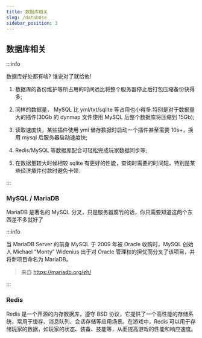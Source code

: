 ```yaml
---
title: 数据库相关
slug: /database
sidebar_position: 3
---
```


## 数据库相关

:::info

数据库好处都有啥? 谁说对了就给他!

1. 数据库的备份维护等所占用的时间远比将整个服务器停止后打包压缩备份快得多;

2. 同样的数据量， MySQL 比 yml/txt/sqlite 等占用也小得多.特别是对于数据量大的插件(30Gb 的 dynmap 文件使用 MySQL 后整个数据库将压缩到 15Gb);

3. 读取速度快，某些插件使用 yml 储存数据时启动一个插件甚至需要 10s+，换用 mysql 后服务器启动速度快;

4. Redis/MySQL 等数据库配合可轻松完成玩家数据同步等;

5. 在数据量较大时候相较 sqlite 有更好的性能，查询时需要的时间短，特别是某些经济插件付款时避免卡顿.

:::

### MySQL / MariaDB

MariaDB 是著名的 MySQL 分叉，只是服务器腐竹的话，你只需要知道这两个东西差不多就好了

:::info

当 MariaDB Server 的前身 MySQL 于 2009 年被 Oracle 收购时，MySQL 创始人 Michael “Monty” Widenius 出于对 Oracle 管理权的担忧而分叉了该项目，并将新项目命名为 MariaDB。

> 来自 https://mariadb.org/zh/

:::

### Redis

Redis 是一个开源的内存数据库，遵守 BSD 协议，它提供了一个高性能的存储系统，常用于缓存、消息队列、会话存储等应用场景。在游戏中，Redis 可以用于存储玩家的数据，如玩家的状态、装备、技能等，从而提高游戏的性能和响应速度。
